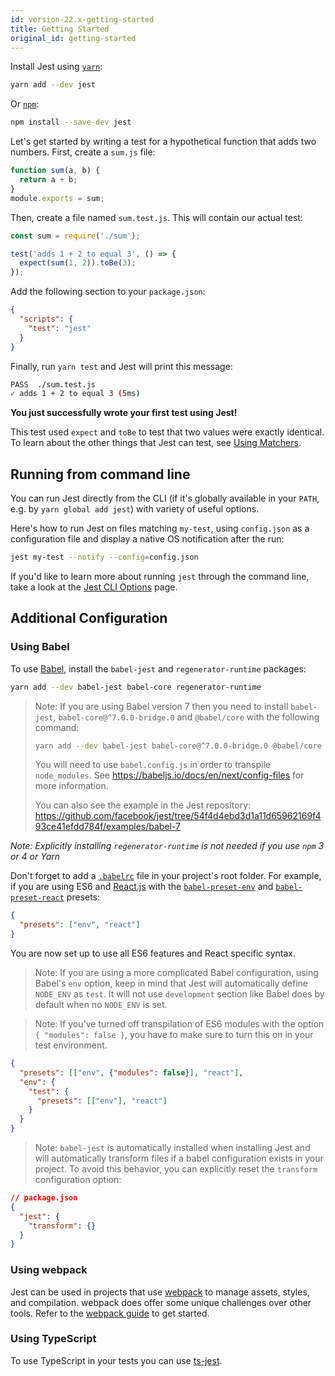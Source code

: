 ```yaml
---
id: version-22.x-getting-started
title: Getting Started
original_id: getting-started
---
```


Install Jest using [`yarn`](https://yarnpkg.com/en/package/jest):

```bash
yarn add --dev jest
```

Or [`npm`](https://www.npmjs.com/):

```bash
npm install --save-dev jest
```

Let's get started by writing a test for a hypothetical function that adds two numbers. First, create a `sum.js` file:

```javascript
function sum(a, b) {
  return a + b;
}
module.exports = sum;
```

Then, create a file named `sum.test.js`. This will contain our actual test:

```javascript
const sum = require('./sum');

test('adds 1 + 2 to equal 3', () => {
  expect(sum(1, 2)).toBe(3);
});
```

Add the following section to your `package.json`:

```json
{
  "scripts": {
    "test": "jest"
  }
}
```

Finally, run `yarn test` and Jest will print this message:

```bash
PASS  ./sum.test.js
✓ adds 1 + 2 to equal 3 (5ms)
```

**You just successfully wrote your first test using Jest!**

This test used `expect` and `toBe` to test that two values were exactly identical. To learn about the other things that Jest can test, see [Using Matchers](UsingMatchers.md).

## Running from command line

You can run Jest directly from the CLI (if it's globally available in your `PATH`, e.g. by `yarn global add jest`) with variety of useful options.

Here's how to run Jest on files matching `my-test`, using `config.json` as a configuration file and display a native OS notification after the run:

```bash
jest my-test --notify --config=config.json
```

If you'd like to learn more about running `jest` through the command line, take a look at the [Jest CLI Options](CLI.md) page.

## Additional Configuration

### Using Babel

To use [Babel](https://babeljs.io/), install the `babel-jest` and `regenerator-runtime` packages:

```bash
yarn add --dev babel-jest babel-core regenerator-runtime
```

> Note: If you are using Babel version 7 then you need to install `babel-jest`, `babel-core@^7.0.0-bridge.0` and `@babel/core` with the following command:
>
> ```bash
> yarn add --dev babel-jest babel-core@^7.0.0-bridge.0 @babel/core regenerator-runtime
> ```
>
> You will need to use `babel.config.js` in order to transpile `node_modules`. See https://babeljs.io/docs/en/next/config-files for more information.
>
> You can also see the example in the Jest repository: https://github.com/facebook/jest/tree/54f4d4ebd3d1a11d65962169f493ce41efdd784f/examples/babel-7

_Note: Explicitly installing `regenerator-runtime` is not needed if you use `npm` 3 or 4 or Yarn_

Don't forget to add a [`.babelrc`](https://babeljs.io/docs/usage/babelrc/) file in your project's root folder. For example, if you are using ES6 and [React.js](https://facebook.github.io/react/) with the [`babel-preset-env`](https://babeljs.io/docs/plugins/preset-env/) and [`babel-preset-react`](https://babeljs.io/docs/plugins/preset-react/) presets:

```json
{
  "presets": ["env", "react"]
}
```

You are now set up to use all ES6 features and React specific syntax.

> Note: If you are using a more complicated Babel configuration, using Babel's `env` option, keep in mind that Jest will automatically define `NODE_ENV` as `test`. It will not use `development` section like Babel does by default when no `NODE_ENV` is set.

> Note: If you've turned off transpilation of ES6 modules with the option `{ "modules": false }`, you have to make sure to turn this on in your test environment.

```json
{
  "presets": [["env", {"modules": false}], "react"],
  "env": {
    "test": {
      "presets": [["env"], "react"]
    }
  }
}
```

> Note: `babel-jest` is automatically installed when installing Jest and will automatically transform files if a babel configuration exists in your project. To avoid this behavior, you can explicitly reset the `transform` configuration option:

```json
// package.json
{
  "jest": {
    "transform": {}
  }
}
```

### Using webpack

Jest can be used in projects that use [webpack](https://webpack.js.org/) to manage assets, styles, and compilation. webpack does offer some unique challenges over other tools. Refer to the [webpack guide](Webpack.md) to get started.

### Using TypeScript

To use TypeScript in your tests you can use [ts-jest](https://github.com/kulshekhar/ts-jest).

